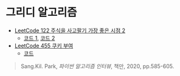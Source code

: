 # 그리디 알고리즘
  

* [LeetCode 122 주식을 사고팔기 가장 좋은 시점 2](https://leetcode.com/problems/best-time-to-buy-and-sell-stock-ii/)
  * [코드 1](https://github.com/chokwonsik/Coding_Interview/blob/main/Greedy%20Algorithm/leetcode_122_Best%20Time%20to%20Buy%20and%20Sell%20Stock%20II/78_leetcode_122_Pythonic.py.),
    [코드 2](https://github.com/chokwonsik/Coding_Interview/blob/main/Greedy%20Algorithm/leetcode_122_Best%20Time%20to%20Buy%20and%20Sell%20Stock%20II/78_leetcode_122.py)
* [LeetCode 455 쿠키 부여](https://leetcode.com/problems/assign-cookies/)
  * [코드](https://github.com/chokwonsik/Coding_Interview/blob/main/Greedy%20Algorithm/leetcode_455_Assign%20Cookies/82_leetcode_455.py)
    

>Sang.Kil. Park, _파이썬 알고리즘 인터뷰_, 책만, 2020, pp.585-605.